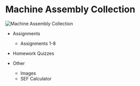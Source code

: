 # Machine Assembly Collection

![Machine Assembly Collection](https://github.com/QuestCode/machine-assembly-collection/blob/master/other/images/assembly-logo.png "Never Give Up!")

* Assignments 
    * Assignments 1-8

* Homework Quizzes

* Other
    * Images
    * SEF Calculator